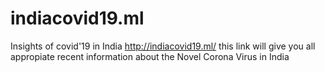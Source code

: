 # indiacovid19.ml
Insights of covid'19 in India
http://indiacovid19.ml/ this link will give you all appropiate recent information about the Novel Corona Virus in India

